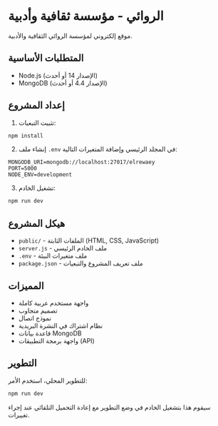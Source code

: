 # الروائي - مؤسسة ثقافية وأدبية

موقع إلكتروني لمؤسسة الروائي الثقافية والأدبية.

## المتطلبات الأساسية

- Node.js (الإصدار 14 أو أحدث)
- MongoDB (الإصدار 4.4 أو أحدث)

## إعداد المشروع

1. تثبيت التبعيات:
```bash
npm install
```

2. إنشاء ملف `.env` في المجلد الرئيسي وإضافة المتغيرات التالية:
```
MONGODB_URI=mongodb://localhost:27017/elrewaey
PORT=5000
NODE_ENV=development
```

3. تشغيل الخادم:
```bash
npm run dev
```

## هيكل المشروع

- `public/` - الملفات الثابتة (HTML, CSS, JavaScript)
- `server.js` - ملف الخادم الرئيسي
- `.env` - ملف متغيرات البيئة
- `package.json` - ملف تعريف المشروع والتبعيات

## المميزات

- واجهة مستخدم عربية كاملة
- تصميم متجاوب
- نموذج اتصال
- نظام اشتراك في النشرة البريدية
- قاعدة بيانات MongoDB
- واجهة برمجة التطبيقات (API)

## التطوير

للتطوير المحلي، استخدم الأمر:
```bash
npm run dev
```

سيقوم هذا بتشغيل الخادم في وضع التطوير مع إعادة التحميل التلقائي عند إجراء تغييرات. 